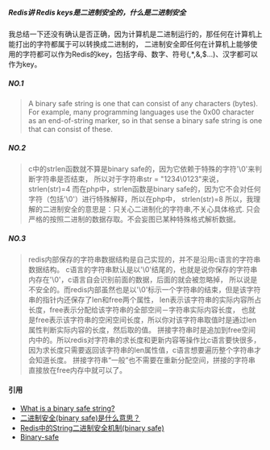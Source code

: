 ##### Redis讲 Redis keys是二进制安全的，什么是二进制安全

我总结一下还没有确认是否正确，因为计算机是二进制运行的，那任何在计算机上能打出的字符都属于可以转换成二进制的，
二进制安全即任何在计算机上能够使用的字符都可以作为Redis的key，包括字母、数字、符号(\,*,&,$...)、汉字都可以作为key。

##### NO.1
> A binary safe string is one that can consist of any characters (bytes).
  For example, many programming languages use the 0x00 character as an end-of-string marker, 
  so in that sense a binary safe string is one that can consist of these.
  
##### NO.2
> c中的strlen函数就不算是binary safe的，因为它依赖于特殊的字符'\0'来判断字符串是否结束，
  所以对于字符串str = "1234\0123"来说，strlen(str)=4
  而在php中，strlen函数是binary safe的，因为它不会对任何字符（包括'\0'）进行特殊解释，所以在php中，
  strlen(str)=8 所以，我理解的二进制安全的意思是：只关心二进制化的字符串,不关心具体格式.
  只会严格的按照二进制的数据存取。不会妄图已某种特殊格式解析数据。
  
##### NO.3
> redis内部保存的字符串数据结构是自己实现的，并不是沿用c语言的字符串数据结构。
  c语言的字符串默认是以'\0'结尾的，也就是说你保存的字符串内存在'\0'，c语言自会识别前面的数据，后面的就会被忽略掉，
  所以说是不安全的。而redis内部虽然也是以'\0'标示一个字符串的结束，但是该字符串的指针内还保存了len和free两个属性，
  len表示该字符串的实际内容所占长度，free表示分配给该字符串的全部空间－字符串实际内容长度，
  也就是free表示该字符串的空闲空间长度，所以你对该字符串取值时是通过len属性判断实际内容的长度，然后取的值。
  拼接字符串时是追加到free空间内中的。所以redis对字符串的求长度和更新内容等操作比c语言要快很多，
  因为求长度只需要返回该字符串的len属性值，c语言想要遍历整个字符串才会知道长度。
  拼接字符串“一般”也不需要在重新分配空间，拼接的字符串直接放在free内存中就可以了。
  
#### 引用
* [What is a binary safe string?](https://stackoverflow.com/questions/44377344/what-is-a-binary-safe-string)
* [二进制安全(binary safe)是什么意思？](https://www.zhihu.com/question/28705562)
* [Redis中的String二进制安全机制(binary safe)](http://blog.csdn.net/weixin_38399962/article/details/79408597)
* [Binary-safe](https://en.wikipedia.org/wiki/Binary-safe)
